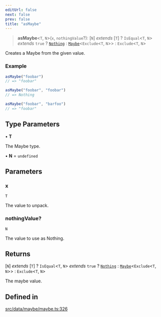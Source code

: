 ```yaml
---
editUrl: false
next: false
prev: false
title: "asMaybe"
---
```


> **asMaybe**\<`T`, `N`\>(`x`, `nothingValue`?): [`N`] *extends* [`T`] ? `IsEqual`\<`T`, `N`\> *extends* `true` ? [`Nothing`](/api/type-aliases/nothing/) : [`Maybe`](/api/type-aliases/maybe/)\<`Exclude`\<`T`, `N`\>\> : `Exclude`\<`T`, `N`\>

Creates a Maybe from the given value.

### Example
```ts
asMaybe("foobar")
// => "foobar"

asMaybe("foobar", "foobar")
// => Nothing

asMaybe("foobar", "barfoo")
// => "foobar"
```

## Type Parameters

• **T**

The Maybe type.

• **N** = `undefined`

## Parameters

### x

`T`

The value to unpack.

### nothingValue?

`N`

The value to use as Nothing.

## Returns

[`N`] *extends* [`T`] ? `IsEqual`\<`T`, `N`\> *extends* `true` ? [`Nothing`](/api/type-aliases/nothing/) : [`Maybe`](/api/type-aliases/maybe/)\<`Exclude`\<`T`, `N`\>\> : `Exclude`\<`T`, `N`\>

The maybe value.

## Defined in

[src/data/maybe/maybe.ts:326](https://github.com/skyleague/axioms/blob/75fb1c5c977f1940e84e5cdcef2be336d1fd81da/src/data/maybe/maybe.ts#L326)
